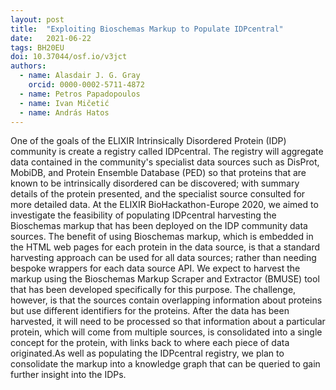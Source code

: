 ```yaml
---
layout: post
title:  "Exploiting Bioschemas Markup to Populate IDPcentral"
date:   2021-06-22
tags: BH20EU
doi: 10.37044/osf.io/v3jct
authors:
  - name: Alasdair J. G. Gray
    orcid: 0000-0002-5711-4872
  - name: Petros Papadopoulos
  - name: Ivan Mičetić
  - name: András Hatos
---
```


One of the goals of the ELIXIR Intrinsically Disordered Protein (IDP) community is create a registry called IDPcentral. The registry will aggregate data contained in the community's specialist data sources such as DisProt, MobiDB, and Protein Ensemble Database (PED) so that proteins that are known to be intrinsically disordered can be discovered; with summary details of the protein presented, and the specialist source consulted for more detailed data. At the ELIXIR BioHackathon-Europe 2020, we aimed to investigate the feasibility of populating IDPcentral harvesting the Bioschemas markup that has been deployed on the IDP community data sources. The benefit of using Bioschemas markup, which is embedded in the HTML web pages for each protein in the data source, is that a standard harvesting approach can be used for all data sources; rather than needing bespoke wrappers for each data source API. We expect to harvest the markup using the Bioschemas Markup Scraper and Extractor (BMUSE) tool that has been developed specifically for this purpose. The challenge, however, is that the sources contain overlapping information about proteins but use different identifiers for the proteins. After the data has been harvested, it will need to be processed so that information about a particular protein, which will come from multiple sources, is consolidated into a single concept for the protein, with links back to where each piece of data originated.As well as populating the IDPcentral registry, we plan to consolidate the markup into a knowledge graph that can be queried to gain further insight into the IDPs.

